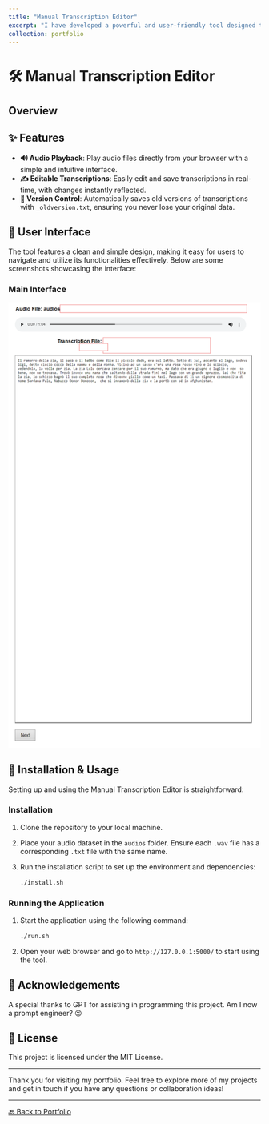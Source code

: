 ```yaml
---
title: "Manual Transcription Editor"
excerpt: "I have developed a powerful and user-friendly tool designed to manually correct automatic transcriptions of audio files. This tool is particularly useful for refining transcriptions made by Whisper, ensuring high accuracy and quality."
collection: portfolio
---
```


# 🛠️ Manual Transcription Editor

## Overview



## ✨ Features

- **🔊 Audio Playback**: Play audio files directly from your browser with a simple and intuitive interface.
- **✍️ Editable Transcriptions**: Easily edit and save transcriptions in real-time, with changes instantly reflected.
- **📂 Version Control**: Automatically saves old versions of transcriptions with `_oldversion.txt`, ensuring you never lose your original data.

## 🎨 User Interface

The tool features a clean and simple design, making it easy for users to navigate and utilize its functionalities effectively. Below are some screenshots showcasing the interface:

### Main Interface
![Main Interface](../images/example_censured.png)


## 🔧 Installation & Usage

Setting up and using the Manual Transcription Editor is straightforward:

### Installation

1. Clone the repository to your local machine.
2. Place your audio dataset in the `audios` folder. Ensure each `.wav` file has a corresponding `.txt` file with the same name.
3. Run the installation script to set up the environment and dependencies:

    ```bash
    ./install.sh
    ```

### Running the Application

1. Start the application using the following command:

    ```bash
    ./run.sh
    ```

2. Open your web browser and go to `http://127.0.0.1:5000/` to start using the tool.

## 🙏 Acknowledgements

A special thanks to GPT for assisting in programming this project. Am I now a prompt engineer? 😉

## 📜 License

This project is licensed under the MIT License.

---

Thank you for visiting my portfolio. Feel free to explore more of my projects and get in touch if you have any questions or collaboration ideas!

---

[🔙 Back to Portfolio](https://aguerrerolopez.github.io/portfolio/)
